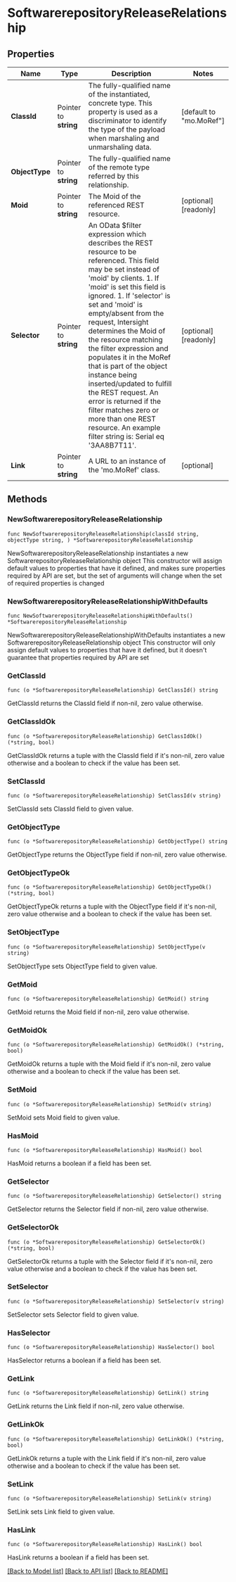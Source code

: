 # SoftwarerepositoryReleaseRelationship

## Properties

Name | Type | Description | Notes
------------ | ------------- | ------------- | -------------
**ClassId** | Pointer to **string** | The fully-qualified name of the instantiated, concrete type. This property is used as a discriminator to identify the type of the payload when marshaling and unmarshaling data. | [default to "mo.MoRef"]
**ObjectType** | Pointer to **string** | The fully-qualified name of the remote type referred by this relationship. | 
**Moid** | Pointer to **string** | The Moid of the referenced REST resource. | [optional] [readonly] 
**Selector** | Pointer to **string** | An OData $filter expression which describes the REST resource to be referenced. This field may be set instead of &#39;moid&#39; by clients. 1. If &#39;moid&#39; is set this field is ignored. 1. If &#39;selector&#39; is set and &#39;moid&#39; is empty/absent from the request, Intersight determines the Moid of the resource matching the filter expression and populates it in the MoRef that is part of the object instance being inserted/updated to fulfill the REST request. An error is returned if the filter matches zero or more than one REST resource. An example filter string is: Serial eq &#39;3AA8B7T11&#39;. | [optional] [readonly] 
**Link** | Pointer to **string** | A URL to an instance of the &#39;mo.MoRef&#39; class. | [optional] 

## Methods

### NewSoftwarerepositoryReleaseRelationship

`func NewSoftwarerepositoryReleaseRelationship(classId string, objectType string, ) *SoftwarerepositoryReleaseRelationship`

NewSoftwarerepositoryReleaseRelationship instantiates a new SoftwarerepositoryReleaseRelationship object
This constructor will assign default values to properties that have it defined,
and makes sure properties required by API are set, but the set of arguments
will change when the set of required properties is changed

### NewSoftwarerepositoryReleaseRelationshipWithDefaults

`func NewSoftwarerepositoryReleaseRelationshipWithDefaults() *SoftwarerepositoryReleaseRelationship`

NewSoftwarerepositoryReleaseRelationshipWithDefaults instantiates a new SoftwarerepositoryReleaseRelationship object
This constructor will only assign default values to properties that have it defined,
but it doesn't guarantee that properties required by API are set

### GetClassId

`func (o *SoftwarerepositoryReleaseRelationship) GetClassId() string`

GetClassId returns the ClassId field if non-nil, zero value otherwise.

### GetClassIdOk

`func (o *SoftwarerepositoryReleaseRelationship) GetClassIdOk() (*string, bool)`

GetClassIdOk returns a tuple with the ClassId field if it's non-nil, zero value otherwise
and a boolean to check if the value has been set.

### SetClassId

`func (o *SoftwarerepositoryReleaseRelationship) SetClassId(v string)`

SetClassId sets ClassId field to given value.


### GetObjectType

`func (o *SoftwarerepositoryReleaseRelationship) GetObjectType() string`

GetObjectType returns the ObjectType field if non-nil, zero value otherwise.

### GetObjectTypeOk

`func (o *SoftwarerepositoryReleaseRelationship) GetObjectTypeOk() (*string, bool)`

GetObjectTypeOk returns a tuple with the ObjectType field if it's non-nil, zero value otherwise
and a boolean to check if the value has been set.

### SetObjectType

`func (o *SoftwarerepositoryReleaseRelationship) SetObjectType(v string)`

SetObjectType sets ObjectType field to given value.


### GetMoid

`func (o *SoftwarerepositoryReleaseRelationship) GetMoid() string`

GetMoid returns the Moid field if non-nil, zero value otherwise.

### GetMoidOk

`func (o *SoftwarerepositoryReleaseRelationship) GetMoidOk() (*string, bool)`

GetMoidOk returns a tuple with the Moid field if it's non-nil, zero value otherwise
and a boolean to check if the value has been set.

### SetMoid

`func (o *SoftwarerepositoryReleaseRelationship) SetMoid(v string)`

SetMoid sets Moid field to given value.

### HasMoid

`func (o *SoftwarerepositoryReleaseRelationship) HasMoid() bool`

HasMoid returns a boolean if a field has been set.

### GetSelector

`func (o *SoftwarerepositoryReleaseRelationship) GetSelector() string`

GetSelector returns the Selector field if non-nil, zero value otherwise.

### GetSelectorOk

`func (o *SoftwarerepositoryReleaseRelationship) GetSelectorOk() (*string, bool)`

GetSelectorOk returns a tuple with the Selector field if it's non-nil, zero value otherwise
and a boolean to check if the value has been set.

### SetSelector

`func (o *SoftwarerepositoryReleaseRelationship) SetSelector(v string)`

SetSelector sets Selector field to given value.

### HasSelector

`func (o *SoftwarerepositoryReleaseRelationship) HasSelector() bool`

HasSelector returns a boolean if a field has been set.

### GetLink

`func (o *SoftwarerepositoryReleaseRelationship) GetLink() string`

GetLink returns the Link field if non-nil, zero value otherwise.

### GetLinkOk

`func (o *SoftwarerepositoryReleaseRelationship) GetLinkOk() (*string, bool)`

GetLinkOk returns a tuple with the Link field if it's non-nil, zero value otherwise
and a boolean to check if the value has been set.

### SetLink

`func (o *SoftwarerepositoryReleaseRelationship) SetLink(v string)`

SetLink sets Link field to given value.

### HasLink

`func (o *SoftwarerepositoryReleaseRelationship) HasLink() bool`

HasLink returns a boolean if a field has been set.


[[Back to Model list]](../README.md#documentation-for-models) [[Back to API list]](../README.md#documentation-for-api-endpoints) [[Back to README]](../README.md)


